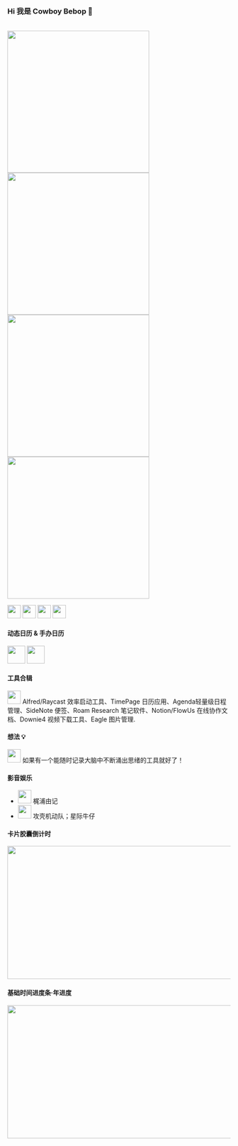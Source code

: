 ### Hi 我是 Cowboy Bebop 👋
 
<br />
<img src="https://swg.notion.pet/s/6d85a2b962cffa001079758f05a9d0cd" style="min-width:100px;width:320px;min-height:100px;height:320px">
<img src="https://swg.notion.pet/s/eda7dd5063574cef002a9da130eb9b26" style="min-width:100px;width:320px;min-height:100px;height:320px">
<img src="https://swg.notion.pet/s/8740f5ad635791f60024da463d28e965" style="min-width:100px;width:320px;min-height:100px;height:320px">
<img src="https://swg.notion.pet/s/80516fb663574df40029aeed2190c38a" style="min-width:100px;width:320px;min-height:100px;height:320px">


<img src="https://swg.notion.pet/s/6d85a2b962cffa001079758f05a9d0cd" width="30px" /> <img src="https://swg.notion.pet/s/eda7dd5063574cef002a9da130eb9b26" width="30px" /> <img src="https://swg.notion.pet/s/8740f5ad635791f60024da463d28e965" width="30px" /> <img src="https://swg.notion.pet/s/80516fb663574df40029aeed2190c38a" width="30px" />

 

#### 动态日历 & 手办日历
<img src="https://swg.notion.pet/s/6842667962f70a9d0de545882501a7da" width="40px" />  <img src="https://swg.notion.pet/s/6d85a2b962cff9b110796b3c2db7a806" width="40px" />
 
#### 工具合辑
<img src="https://swg.notion.pet/s/28ad1a7463575250002051f0769f5e0e" width="30px" ></code> Alfred/Raycast 效率启动工具、TimePage 日历应用、Agenda轻量级日程管理、SideNote 便签、Roam Research 笔记软件、Notion/FlowUs 在线协作文档、Downie4 视频下载工具、Eagle 图片管理.
#### 想法 💡
<img src="https://swg.notion.pet/s/bf0fecc563578f5200281f52221572e1" width="30px" /> 如果有一个能随时记录大脑中不断涌出思绪的工具就好了！

#### 影音娱乐
- <img src="https://swg.notion.pet/s/ab3f0baf63578e4c002c164c5cb54325" width="30px" /> 梶浦由记
- <img src="https://swg.notion.pet/s/80516fb663578dd2002cbc135bfcf57b" width="30px" /> 攻壳机动队；星际牛仔

#### 卡片胶囊倒计时
<img src="https://swg.notion.pet/s/bg-76fd7bc163574e290025da68708cd056" style="min-width:100px;width:750px;min-height:100px;height:300px">

#### 基础时间进度条·年进度
<img src="https://swg.notion.pet/s/bg-ac74c002635750890021d86953fabfd9" style="min-width:100px;width:750px;min-height:100px;height:300px">

